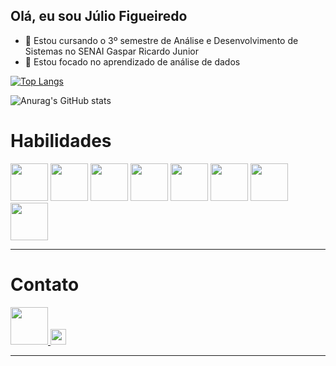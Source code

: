## Olá, eu sou Júlio Figueiredo



- 🔭 Estou cursando  o 3º semestre de Análise e Desenvolvimento de Sistemas no SENAI Gaspar Ricardo Junior
- 🌱 Estou focado no aprendizado de análise de dados


[![Top Langs](https://github-readme-stats.vercel.app/api/top-langs/?username=JulioFigueiredo&layout=pie)](https://github.com/JulioFigueiredo/github-readme-stats)

![Anurag's GitHub stats](https://github-readme-stats.vercel.app/api?username=JulioFigueiredo&show_icons=true&theme=dark)

<h1>Habilidades</h1>

<img src="https://cdn.jsdelivr.net/gh/devicons/devicon@latest/icons/java/java-original-wordmark.svg" width=60px/> <img src="https://cdn.jsdelivr.net/gh/devicons/devicon@latest/icons/python/python-original.svg" width=60px/> <img src="https://cdn.jsdelivr.net/gh/devicons/devicon@latest/icons/pandas/pandas-original-wordmark.svg" width=60px/> 
            <img src="https://cdn.jsdelivr.net/gh/devicons/devicon@latest/icons/matplotlib/matplotlib-original.svg" width=60px/>
          <img src="https://cdn.jsdelivr.net/gh/devicons/devicon@latest/icons/postgresql/postgresql-plain-wordmark.svg" width=60px/>
  <img src="https://cdn.jsdelivr.net/gh/devicons/devicon@latest/icons/git/git-plain-wordmark.svg" width=60px/>  <img src="https://cdn.jsdelivr.net/gh/devicons/devicon@latest/icons/googlecloud/googlecloud-original.svg" width=60px /> 
            <img src="https://cdn.jsdelivr.net/gh/devicons/devicon@latest/icons/apachespark/apachespark-original.svg" width=60px/>
<hr>
<h1>Contato</h1>

<a href="[[https://www.linkedin.com/in/j%C3%BAlio-figueiredo-1772932a6/](https://www.linkedin.com/in/julio-figueiredo-1772932a6/)](https://www.linkedin.com/in/julio-figueiredo-1772932a6/)">
    <img src="https://cdn.jsdelivr.net/gh/devicons/devicon@latest/icons/linkedin/linkedin-original.svg" width=60px/>
</a> <a href="https://mail.google.com/mail/u/0/#inbox?compose=GTvVlcSGMvhdMVHjqgDgFPKhsRxjkGVKbwKwtjRpfFvRsBtllhrkpHrqjwCHXsdhgRtJmMTWWrVSC">
    <img src="https://img.shields.io/badge/Gmail-D14836?style=for-the-badge&logo=gmail&logoColor=white" height=25px/>
</a>
          
<hr>


          
          
          









